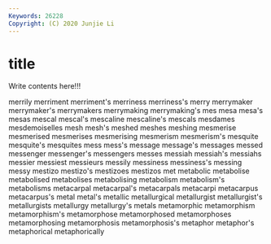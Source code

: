 ```yaml
---
Keywords: 26228
Copyright: (C) 2020 Junjie Li
---
```


# title

Write contents here!!!

merrily 
merriment 
merriment's 
merriness 
merriness's 
merry 
merrymaker 
merrymaker's 
merrymakers 
merrymaking
merrymaking's 
mes 
mesa 
mesa's 
mesas 
mescal 
mescal's 
mescaline 
mescaline's 
mescals
mesdames 
mesdemoiselles 
mesh 
mesh's 
meshed 
meshes 
meshing 
mesmerise 
mesmerised 
mesmerises
mesmerising 
mesmerism 
mesmerism's 
mesquite 
mesquite's 
mesquites 
mess 
mess's 
message 
message's
messages 
messed 
messenger 
messenger's 
messengers 
messes 
messiah 
messiah's 
messiahs 
messier
messiest 
messieurs 
messily 
messiness 
messiness's 
messing 
messy 
mestizo 
mestizo's 
mestizoes
mestizos 
met 
metabolic 
metabolise 
metabolised 
metabolises 
metabolising 
metabolism 
metabolism's 
metabolisms
metacarpal 
metacarpal's 
metacarpals 
metacarpi 
metacarpus 
metacarpus's 
metal 
metal's 
metallic 
metallurgical
metallurgist 
metallurgist's 
metallurgists 
metallurgy 
metallurgy's 
metals 
metamorphic 
metamorphism 
metamorphism's 
metamorphose
metamorphosed 
metamorphoses 
metamorphosing 
metamorphosis 
metamorphosis's 
metaphor 
metaphor's 
metaphorical 
metaphorically 
